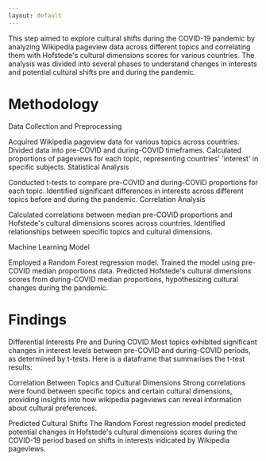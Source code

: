 ```yaml
---
layout: default
---
```


This step aimed to explore cultural shifts during the COVID-19 pandemic by analyzing Wikipedia pageview data across different topics and correlating them with Hofstede's cultural dimensions scores for various countries. The analysis was divided into several phases to understand changes in interests and potential cultural shifts pre and during the pandemic.

# Methodology
Data Collection and Preprocessing

Acquired Wikipedia pageview data for various topics across countries.
Divided data into pre-COVID and during-COVID timeframes.
Calculated proportions of pageviews for each topic, representing countries' 'interest' in specific subjects.
Statistical Analysis

Conducted t-tests to compare pre-COVID and during-COVID proportions for each topic.
Identified significant differences in interests across different topics before and during the pandemic.
Correlation Analysis

Calculated correlations between median pre-COVID proportions and Hofstede's cultural dimensions scores across countries.
Identified relationships between specific topics and cultural dimensions.

Machine Learning Model

Employed a Random Forest regression model.
Trained the model using pre-COVID median proportions data.
Predicted Hofstede's cultural dimensions scores from during-COVID median proportions, hypothesizing cultural changes during the pandemic.

# Findings
Differential Interests Pre and During COVID
Most topics exhibited significant changes in interest levels between pre-COVID and during-COVID periods, as determined by t-tests. Here is a dataframe that summarises the t-test results:


Correlation Between Topics and Cultural Dimensions
Strong correlations were found between specific topics and certain cultural dimensions, providing insights into how wikipedia pageviews can reveal information about cultural preferences.


Predicted Cultural Shifts
The Random Forest regression model predicted potential changes in Hofstede's cultural dimensions scores during the COVID-19 period based on shifts in interests indicated by Wikipedia pageviews.